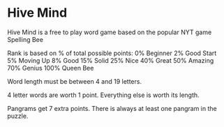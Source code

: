 # Hive Mind
Hive Mind is a free to play word game based on the popular NYT game Spelling Bee

Rank is based on % of total possible points:
0% Beginner
2% Good Start
5% Moving Up
8% Good
15% Solid
25% Nice
40% Great
50% Amazing
70% Genius
100% Queen Bee

Word length must be between 4 and 19 letters.

4 letter words are worth 1 point. Everything else is worth its length.

Pangrams get 7 extra points. There is always at least one pangram in the puzzle.
